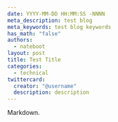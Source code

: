 ```yaml
---
date: YYYY-MM-DD HH:MM:SS -NNNN
meta_description: test blog
meta_keywords: test blog keywords
has_math: "false"
authors:
  - nateboot
layout: post
title: Test Title
categories:
  - technical
twittercard:
  creator: "@username"
  description: description
---
```

M﻿arkdown.